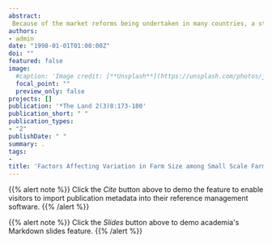```yaml
---
abstract:
 Because of the market reforms being undertaken in many countries, a study was carried out among small scale farmers in the Niger Inland Valley to access farmers response to these reforms. The data were generated using a structured questionnaire. The farmers were categorised into those who took agricultural loan from Bejin-Doko Community Bank, Doko during the 1995/96 farming season and those who did not. An analysis of the data using regression techniques indicates that only very few economic factors influence farm size. It is concluded that market reforms have not affected land size in any appreciable way.
authors:
- admin
date: "1998-01-01T01:00:00Z"
doi: ""
featured: false
image:
  #caption: 'Image credit: [**Unsplash**](https://unsplash.com/photos/jdD8gXaTZsc)'
  focal_point: ""
  preview_only: false
projects: []
publication: '*The Land 2(3)8:173-180'
publication_short: " "
publication_types:
- "2"
publishDate: " "
summary: .
tags:
- 
title: 'Factors Affecting Variation in Farm Size among Small Scale Farmers in the Niger Inland Valley of Niger State, Nigeria'
---
```

{{% alert note %}}
Click the *Cite* button above to demo the feature to enable visitors to import publication metadata into their reference management software.
{{% /alert %}}

{{% alert note %}}
Click the *Slides* button above to demo academia's Markdown slides feature.
{{% /alert %}}
